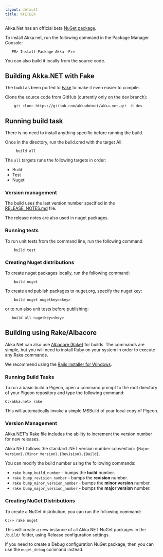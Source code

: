```yaml
---
layout: default
title: %TITLE%
---
```

Akka.Net has an official beta [NuGet package](http://www.nuget.org/packages/Akka).

To install Akka.net, run the following command in the Package Manager Console:
````
   PM> Install-Package Akka -Pre
````

You can also build it locally from the source code.

## Building Akka.NET with Fake

The build as been ported to [Fake](http://fsharp.github.io/FAKE/) to make it even easier to compile.

Clone the source code from GitHub (currently only on the dev branch):

````
    git clone https://github.com/akkadotnet/akka.net.git -b dev
````

## Running build task

There is no need to install anything specific before running the build.

Once in the directory, run the build.cmd with the target All:

````
     build all
````

The ```all``` targets runs the following targets in order:
* Build
* Test
* Nuget

### Version management

The build uses the last version number specified in the [RELEASE_NOTES.md](https://github.com/akkadotnet/akka.net/blob/dev/RELEASE_NOTES.md) file.

The release notes are also used in nuget packages.

### Running tests

To run unit tests from the command line, run the following command:

````
    build test
````

### Creating Nuget distributions

To create nuget packages locally, run the following command:

````
    build nuget
````

To create and publish packages to nuget.org, specify the nuget key:
````
    build nuget nugetkey=<key>
````

or to run also unit tests before publishing:
````
   build all nugetkey=<key>
````

## Building using Rake/Albacore

Akka.Net can also use [Albacore (Rake)](http://albacorebuild.net/) for builds. The commands are simple, but you will need to install Ruby on your system in order to execute any Rake commands.

We recommend using the [Rails Installer for Windows](http://railsinstaller.org/).

### Running Build Tasks
To run a basic build a Pigeon, open a command prompt to the root directory of your Pigeon repository and type the following command:

````
C:\akka.net> rake
````

This will automatically invoke a simple MSBuild of your local copy of Pigeon.

### Version Management
Akka.NET's Rake file includes the ability to increment the version number for new releases.

Akka.NET follows the standard .NET version number convention: `{Major Version}.{Minor Version}.{Revision}.{Build}`.

You can modify the build number using the following commands:

* `rake bump_build_number` - bumps the **build** number.
* `rake bump_revision_number` - bumps the **revision** number.
* `rake bump_minor_version_number` - bumps the **minor version** number.
* `rake bump_major_version_number` - bumps the **major version** number.

### Creating NuGet Distributions
To create a NuGet distribution, you can run the following command:

````
C:\> rake nuget
````

This will create a new instance of all Akka.NET NuGet packages in the `/build/` folder, using Release configuration settings.

If you need to create a Debug configuration NuGet package, then you can use the `nuget_debug` command instead.
